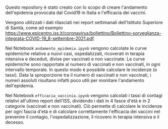 Questo repository è stato creato con lo scopo di creare l'andamento dell'epidemia provocata dal Covid19 in Italia e l'efficacia dei vaccini.

Vengono utilizzati i dati rilasciati nei report settimanali dell'Istituto Superiore di Sanità, come ad esempio https://www.epicentro.iss.it/coronavirus/bollettino/Bollettino-sorveglianza-integrata-COVID-19_8-settembre-2021.pdf.

Nel Notebook `andamento_epidemia.ipynb` vengono calcolate le curve epidemiche relative a nuovi casi, ospedalizzati, ricoverati in terapia intensiva e deceduti, divise per vaccinati e non vaccinate. Le curve epidemiche sono rapportate al numero di vaccinati e non vaccinati, in ogni intervallo temporale. In questo modo è possibile calcolare le incidenze (o tassi). Data la sproporzione tra il numero di vaccinati e non vaccinati, i numeri assoluti risultano infatti poco utili per monitare l'andamento dell'epidemia. 


Nel Notebook `efficacia_vaccinia.ipynb` vengono calcolati i tassi di contagi relativi all'ultimo report dell'ISS, dividendo i dati in 4 fasce d'età e in 2 categorie (vaccinati e non vaccinati). Ciò permette di calcolare le incidenze per ogni fascia d'età e di calcolare correttamente l'efficacia dei vaccini nel prevenire il contagio, l'ospedalizzazione, il ricovero in terapia intensiva e il decesso. 
